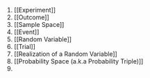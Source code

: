1. [[Experiment]]
2. [[Outcome]]
3. [[Sample Space]]
4. [[Event]]
5. [[Random Variable]]
6. [[Trial]]
7. [[Realization of a Random Variable]]
8. [[Probability Space (a.k.a Probability Triple)]]
9. 